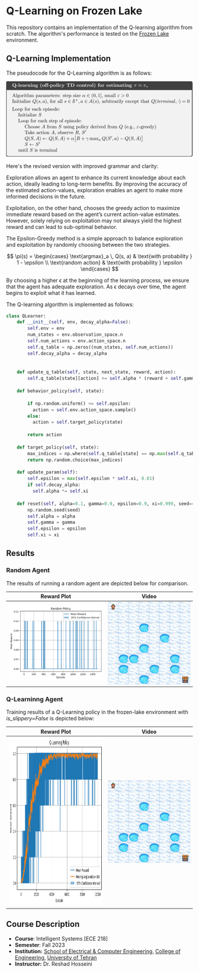 # Q-Learning on Frozen Lake
This repository contains an implementation of the Q-learning algorithm from scratch. The algorithm's performance is tested on the [Frozen Lake](https://gymnasium.farama.org/environments/toy_text/frozen_lake/) environment.

## Q-Learning Implementation
The pseudocode for the Q-Learning algorithm is as follows:

<img src="./doc/qlearning_psdcode.png">

Here's the revised version with improved grammar and clarity:

Exploration allows an agent to enhance its current knowledge about each action, ideally leading to long-term benefits. By improving the accuracy of the estimated action-values, exploration enables an agent to make more informed decisions in the future.

Exploitation, on the other hand, chooses the greedy action to maximize immediate reward based on the agent’s current action-value estimates. However, solely relying on exploitation may not always yield the highest reward and can lead to sub-optimal behavior.

The Epsilon-Greedy method is a simple approach to balance exploration and exploitation by randomly choosing between the two strategies.

$$
\pi(s) = 
\begin{cases} 
\text{argmax}_a \, Q(s, a) & \text{with probability } 1 - \epsilon \\
\text{random action} & \text{with probability } \epsilon 
\end{cases}
$$

By choosing a higher ϵ at the beginning of the learning process, we ensure that the agent has adequate exploration. As ϵ decays over time, the agent begins to exploit what it has learned.

The Q-learning algorithm is implemented as follows:
```python
class QLearner:
    def __init__(self, env, decay_alpha=False):
        self.env = env
        num_states = env.observation_space.n
        self.num_actions = env.action_space.n
        self.q_table = np.zeros((num_states, self.num_actions))
        self.decay_alpha = decay_alpha


    def update_q_table(self, state, next_state, reward, action):
        self.q_table[state][action] += self.alpha * (reward + self.gamma * np.max(self.q_table[next_state,:]) - self.q_table[state][action])

    def behavior_policy(self, state):

        if np.random.uniform() <= self.epsilon:
          action = self.env.action_space.sample()
        else:
          action = self.target_policy(state)

        return action

    def target_policy(self, state):
        max_indices = np.where(self.q_table[state] == np.max(self.q_table[state]))[0]
        return np.random.choice(max_indices)

    def update_param(self):
        self.epsilon = max(self.epsilon * self.xi, 0.01)
        if self.decay_alpha:
          self.alpha *= self.xi

    def reset(self, alpha=0.1, gamma=0.9, epsilon=0.9, xi=0.999, seed=456):
        np.random.seed(seed)
        self.alpha = alpha
        self.gamma = gamma
        self.epsilon = epsilon
        self.xi = xi
```
## Results
### Random Agent
The results of running a random agent are depicted below for comparison.

| Reward Plot | Video |
| --- | --- |
| <img src="./doc/random_reward.png"> | <img src="./doc/random.gif"> |

### Q-Learninng Agent
Training results of a Q-Learning policy in the frozen-lake environment with *is_slippery=False* is depicted below:

| Reward Plot | Video |
| --- | --- |
| <img src="./doc/qlearning_reward.png" width="576" height="455"> | <img src="./doc/Q_learning.gif"> |

## Course Description
- **Course**: Intelligent Systems [ECE 218]
- **Semester**: Fall 2023
- **Institution:** [School of Electrical & Computer Engineering](https://ece.ut.ac.ir/en/), [College of Engineering](https://eng.ut.ac.ir/en), [University of Tehran](https://ut.ac.ir/en)
- **Instructor:** Dr. Reshad Hosseini

